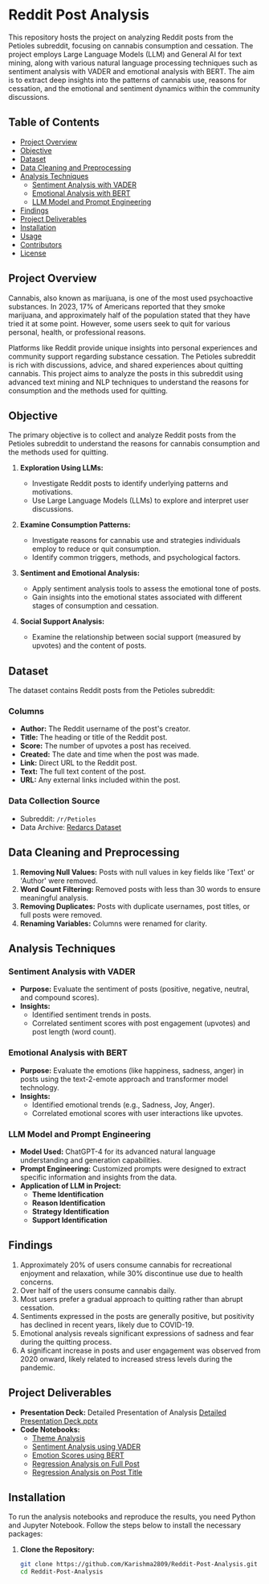 # Reddit Post Analysis

This repository hosts the project on analyzing Reddit posts from the Petioles subreddit, focusing on cannabis consumption and cessation. The project employs Large Language Models (LLM) and General AI for text mining, along with various natural language processing techniques such as sentiment analysis with VADER and emotional analysis with BERT. The aim is to extract deep insights into the patterns of cannabis use, reasons for cessation, and the emotional and sentiment dynamics within the community discussions.

## Table of Contents
- [Project Overview](#project-overview)
- [Objective](#objective)
- [Dataset](#dataset)
- [Data Cleaning and Preprocessing](#data-cleaning-and-preprocessing)
- [Analysis Techniques](#analysis-techniques)
  - [Sentiment Analysis with VADER](#sentiment-analysis-with-vader)
  - [Emotional Analysis with BERT](#emotional-analysis-with-bert)
  - [LLM Model and Prompt Engineering](#llm-model-and-prompt-engineering)
- [Findings](#findings)
- [Project Deliverables](#project-deliverables)
- [Installation](#installation)
- [Usage](#usage)
- [Contributors](#contributors)
- [License](#license)

## Project Overview
Cannabis, also known as marijuana, is one of the most used psychoactive substances. In 2023, 17% of Americans reported that they smoke marijuana, and approximately half of the population stated that they have tried it at some point. However, some users seek to quit for various personal, health, or professional reasons.

Platforms like Reddit provide unique insights into personal experiences and community support regarding substance cessation. The Petioles subreddit is rich with discussions, advice, and shared experiences about quitting cannabis. This project aims to analyze the posts in this subreddit using advanced text mining and NLP techniques to understand the reasons for consumption and the methods used for quitting.

## Objective
The primary objective is to collect and analyze Reddit posts from the Petioles subreddit to understand the reasons for cannabis consumption and the methods used for quitting.

1. **Exploration Using LLMs:**
   - Investigate Reddit posts to identify underlying patterns and motivations.
   - Use Large Language Models (LLMs) to explore and interpret user discussions.

2. **Examine Consumption Patterns:**
   - Investigate reasons for cannabis use and strategies individuals employ to reduce or quit consumption.
   - Identify common triggers, methods, and psychological factors.

3. **Sentiment and Emotional Analysis:**
   - Apply sentiment analysis tools to assess the emotional tone of posts.
   - Gain insights into the emotional states associated with different stages of consumption and cessation.

4. **Social Support Analysis:**
   - Examine the relationship between social support (measured by upvotes) and the content of posts.

## Dataset
The dataset contains Reddit posts from the Petioles subreddit:

### Columns
- **Author:** The Reddit username of the post's creator.
- **Title:** The heading or title of the Reddit post.
- **Score:** The number of upvotes a post has received.
- **Created:** The date and time when the post was made.
- **Link:** Direct URL to the Reddit post.
- **Text:** The full text content of the post.
- **URL:** Any external links included within the post.

### Data Collection Source
- Subreddit: `/r/Petioles`
- Data Archive: [Redarcs Dataset](https://the-eye.eu/redarcs)

## Data Cleaning and Preprocessing
1. **Removing Null Values:** Posts with null values in key fields like 'Text' or 'Author' were removed.
2. **Word Count Filtering:** Removed posts with less than 30 words to ensure meaningful analysis.
3. **Removing Duplicates:** Posts with duplicate usernames, post titles, or full posts were removed.
4. **Renaming Variables:** Columns were renamed for clarity.

## Analysis Techniques

### Sentiment Analysis with VADER
- **Purpose:** Evaluate the sentiment of posts (positive, negative, neutral, and compound scores).
- **Insights:**
  - Identified sentiment trends in posts.
  - Correlated sentiment scores with post engagement (upvotes) and post length (word count).

### Emotional Analysis with BERT
- **Purpose:** Evaluate the emotions (like happiness, sadness, anger) in posts using the text-2-emote approach and transformer model technology.
- **Insights:**
  - Identified emotional trends (e.g., Sadness, Joy, Anger).
  - Correlated emotional scores with user interactions like upvotes.

### LLM Model and Prompt Engineering
- **Model Used:** ChatGPT-4 for its advanced natural language understanding and generation capabilities.
- **Prompt Engineering:** Customized prompts were designed to extract specific information and insights from the data.
- **Application of LLM in Project:**
  - **Theme Identification**
  - **Reason Identification**
  - **Strategy Identification**
  - **Support Identification**

## Findings
1. Approximately 20% of users consume cannabis for recreational enjoyment and relaxation, while 30% discontinue use due to health concerns.
2. Over half of the users consume cannabis daily.
3. Most users prefer a gradual approach to quitting rather than abrupt cessation.
4. Sentiments expressed in the posts are generally positive, but positivity has declined in recent years, likely due to COVID-19.
5. Emotional analysis reveals significant expressions of sadness and fear during the quitting process.
6. A significant increase in posts and user engagement was observed from 2020 onward, likely related to increased stress levels during the pandemic.

## Project Deliverables
- **Presentation Deck:** Detailed Presentation of Analysis [Detailed Presentation Deck.pptx](path/to/Detailed_Presentation_Deck.pptx)
- **Code Notebooks:**
  - [Theme Analysis](path/to/Basic_analysis_on_Theme.ipynb)
  - [Sentiment Analysis using VADER](path/to/Sentiment_Analysis_using_VADER.ipynb)
  - [Emotion Scores using BERT](path/to/Emotion_scores_using_BERT.ipynb)
  - [Regression Analysis on Full Post](path/to/Regression_Analysis_on_Full_Post.ipynb)
  - [Regression Analysis on Post Title](path/to/Regression_Analysis_on_Post_Title.ipynb)

## Installation
To run the analysis notebooks and reproduce the results, you need Python and Jupyter Notebook. Follow the steps below to install the necessary packages:

1. **Clone the Repository:**
   ```bash
   git clone https://github.com/Karishma2809/Reddit-Post-Analysis.git
   cd Reddit-Post-Analysis
